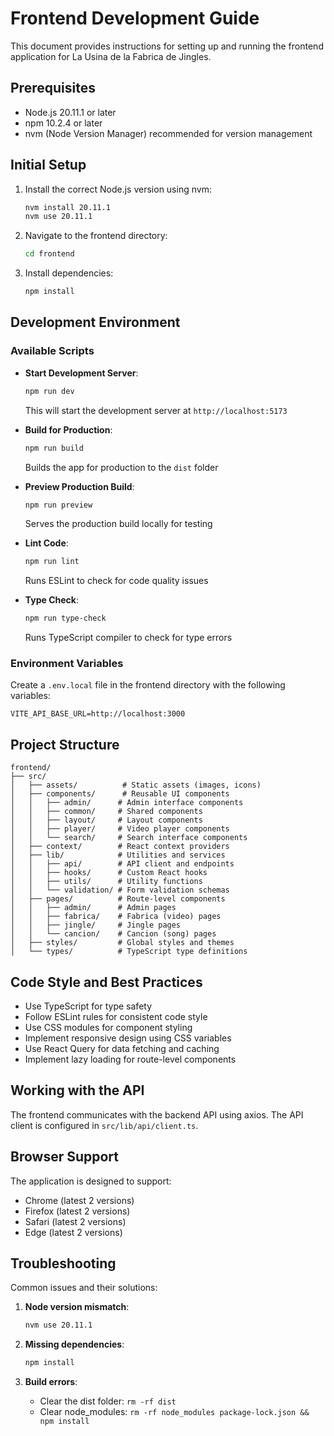 # Frontend Development Guide

This document provides instructions for setting up and running the frontend application for La Usina de la Fabrica de Jingles.

## Prerequisites

- Node.js 20.11.1 or later
- npm 10.2.4 or later
- nvm (Node Version Manager) recommended for version management

## Initial Setup

1. Install the correct Node.js version using nvm:

   ```bash
   nvm install 20.11.1
   nvm use 20.11.1
   ```

2. Navigate to the frontend directory:

   ```bash
   cd frontend
   ```

3. Install dependencies:
   ```bash
   npm install
   ```

## Development Environment

### Available Scripts

- **Start Development Server**:

  ```bash
  npm run dev
  ```

  This will start the development server at `http://localhost:5173`

- **Build for Production**:

  ```bash
  npm run build
  ```

  Builds the app for production to the `dist` folder

- **Preview Production Build**:

  ```bash
  npm run preview
  ```

  Serves the production build locally for testing

- **Lint Code**:

  ```bash
  npm run lint
  ```

  Runs ESLint to check for code quality issues

- **Type Check**:
  ```bash
  npm run type-check
  ```
  Runs TypeScript compiler to check for type errors

### Environment Variables

Create a `.env.local` file in the frontend directory with the following variables:

```env
VITE_API_BASE_URL=http://localhost:3000
```

## Project Structure

```
frontend/
├── src/
│   ├── assets/          # Static assets (images, icons)
│   ├── components/      # Reusable UI components
│   │   ├── admin/      # Admin interface components
│   │   ├── common/     # Shared components
│   │   ├── layout/     # Layout components
│   │   ├── player/     # Video player components
│   │   └── search/     # Search interface components
│   ├── context/        # React context providers
│   ├── lib/            # Utilities and services
│   │   ├── api/        # API client and endpoints
│   │   ├── hooks/      # Custom React hooks
│   │   ├── utils/      # Utility functions
│   │   └── validation/ # Form validation schemas
│   ├── pages/          # Route-level components
│   │   ├── admin/      # Admin pages
│   │   ├── fabrica/    # Fabrica (video) pages
│   │   ├── jingle/     # Jingle pages
│   │   └── cancion/    # Cancion (song) pages
│   ├── styles/         # Global styles and themes
│   └── types/          # TypeScript type definitions
```

## Code Style and Best Practices

- Use TypeScript for type safety
- Follow ESLint rules for consistent code style
- Use CSS modules for component styling
- Implement responsive design using CSS variables
- Use React Query for data fetching and caching
- Implement lazy loading for route-level components

## Working with the API

The frontend communicates with the backend API using axios. The API client is configured in `src/lib/api/client.ts`.

## Browser Support

The application is designed to support:

- Chrome (latest 2 versions)
- Firefox (latest 2 versions)
- Safari (latest 2 versions)
- Edge (latest 2 versions)

## Troubleshooting

Common issues and their solutions:

1. **Node version mismatch**:

   ```bash
   nvm use 20.11.1
   ```

2. **Missing dependencies**:

   ```bash
   npm install
   ```

3. **Build errors**:
   - Clear the dist folder: `rm -rf dist`
   - Clear node_modules: `rm -rf node_modules package-lock.json && npm install`

